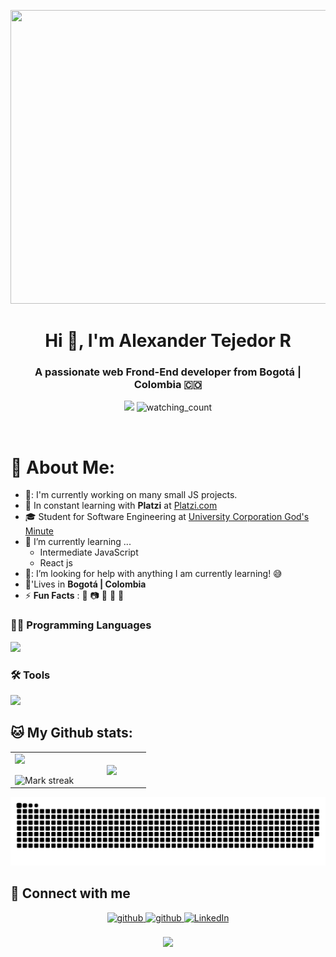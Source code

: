 <p align="center">
  <img src="https://images.alphacoders.com/128/thumb-1920-1289709.jpg" width="1040" height="470"/>
</p>

<h1 align="center">Hi 👋, I'm Alexander Tejedor R</a></h1>
<h3 align="center">A passionate web Frond-End developer from Bogotá | Colombia 🇨🇴</h3>
<p align="center">
  <a href="#"><img src="https://img.shields.io/github/followers/AlexanderTejedor.svg?style=social&label=Follow&maxAge=2592000"></a>
  <img src="https://komarev.com/ghpvc/?username=AlexanderTejedor&color=brightgreen" alt="watching_count" />
</p>
<br>

# 💫 About Me:

- 🔭: I'm currently working on many small JS projects.
- :green_heart: In constant learning with **Platzi** at [Platzi.com](https://platzi.com/home/)
- 🎓 Student for Software Engineering at [University Corporation God's Minute](https://www.uniminuto.edu/)
- 🌱 I’m currently learning ...
  - Intermediate JavaScript
  - React js
- 🤔: I’m looking for help with anything I am currently learning! 😅
- 🏡'Lives in **Bogotá | Colombia**
- ⚡ **Fun Facts** : 🍕 :camera: 🥋 🏐 :space_invader:

### 👨‍💻 Programming Languages

<p align="">
  <a href="https://skillicons.dev">
    <img src="https://skillicons.dev/icons?i=html,css,js,py,java" />
  </a>
</p>

### 🛠️ Tools

<p align="">
  <a href="https://skillicons.dev">
    <img src="https://skillicons.dev/icons?i=nodejs,react,bootstrap,wordpress,git,figma" />
  </a>
</p>

## 🐱 My Github stats:
<p align="center">
  <!--- stats (start) -->
<table align="center">
<tr border="none">
  <td width="50%" align="center">
    <img  align="left"  src="https://github-readme-stats.vercel.app/api?username=AlexanderTejedor&theme=dark&show_icons=true&count_private=true" />
    <br></br>
    <img  title="🔥 Get streak stats for your profile at git.io/streak-stats" alt="Mark streak" src="https://github-readme-streak-stats.herokuapp.com/?user=AlexanderTejedor&theme=dark&hide_border=false" /> 
  </td>
  <td width="50%" align="center">
    <img  align="center"  src="https://github-readme-stats.anuraghazra1.vercel.app/api/top-langs/?username=AlexanderTejedor&theme=dark&hide_border=false&no-bg=true&no-frame=true&langs_count=7"/>
  </td>
</tr>
</table>
</p>

<p align="center">
  <img  src="https://raw.githubusercontent.com/Elanza-48/Elanza-48/main/resources/img/github-contribution-grid-snake.svg"
    alt="example" />
</p>

## 🙌 Connect with me

<div align="center">
  <a href="https://github.com/AlexanderTejedor" target="_blank">
    <img src=	https://img.shields.io/badge/GitHub-100000?style=for-the-badge&logo=github&logoColor=white alt=github style="margin-bottom: 5px;" />
  </a>
  <a href="mailto:atromero.98@gmail.com" target="_blank">
    <img src=https://img.shields.io/badge/Gmail-D14836?style=for-the-badge&logo=gmail&logoColor=white alt=github style="margin-bottom: 5px;" />
  </a>
  <a href="https://www.linkedin.com/in/alexander-romero-0163b6212/" target="_blank">
    <img alt="LinkedIn" src="https://img.shields.io/badge/LinkedIn-0077B5?style=for-the-badge&logo=linkedin&logoColor=white">
  </a>   
</div>
<br>
<div align="center">
  <img src="https://media1.tenor.com/m/odhNQsiRTsAAAAAC/cats-1.gif">
</div>
